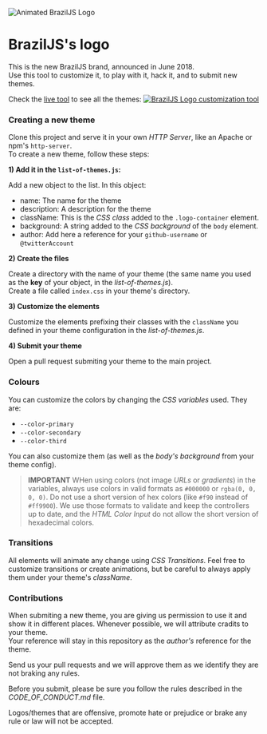 ![Animated BrazilJS Logo](https://github.com/braziljs/braziljs-logo-2018/blob/master/animated-braziljs-logo.gif?raw=true)

# BrazilJS's logo

This is the new BrazilJS brand, announced in June 2018.  
Use this tool to customize it, to play with it, hack it, and to submit new themes.

Check the [live tool](https://braziljs.github.io/braziljs-logo-2018/) to see all the themes:
[![BrazilJS Logo customization tool](https://github.com/braziljs/braziljs-logo-2018/blob/master/braziljs-logo-tool.png?raw=true)](https://braziljs.github.io/braziljs-logo-2018/)


### Creating a new theme

Clone this project and serve it in your own _HTTP Server_, like an Apache or npm's `http-server`.  
To create a new theme, follow these steps:

**1) Add it in the `list-of-themes.js`:**

Add a new object to the list. In this object:

- name: The name for the theme
- description: A description for the theme
- className: This is the _CSS class_ added to the `.logo-container` element.
- background: A string added to the _CSS background_ of the `body` element.
- author: Add here a reference for your `github-username` or `@twitterAccount`

**2) Create the files**

Create a directory with the name of your theme (the same name you used as the **key** of your object, in the _list-of-themes.js_).  
Create a file called `index.css` in your theme's directory.

**3) Customize the elements**

Customize the elements prefixing their classes with the `className` you defined in your theme configuration in the _list-of-themes.js_.  

**4) Submit your theme**

Open a pull request submiting your theme to the main project.

### Colours

You can customize the colors by changing the _CSS variables_ used. They are:

- `--color-primary`
- `--color-secondary`
- `--color-third`

You can also customize them (as well as the _body's background_ from your theme config).  

> **IMPORTANT** WHen using colors (not image _URLs_ or _gradients_) in the variables, always use colors in valid formats as `#000000` or `rgba(0, 0, 0, 0)`. Do not use a short version of hex colors (like `#f90` instead of `#ff9900`). We use those formats to validate and keep the controllers up to date, and the _HTML Color Input_ do not allow the short version of hexadecimal colors.

### Transitions

All elements will animate any change using _CSS Transitions_. Feel free to customize transitions or create animations, but be careful to always apply them under your theme's _className_.

### Contributions

When submiting a new theme, you are giving us permission to use it and show it in different places. Whenever possible, we will attribute cradits to your theme.  
Your reference will stay in this repository as the _author's_ reference for the theme.

Send us your pull requests and we will approve them as we identify they are not braking any rules.

Before you submit, please be sure you follow the rules described in the _CODE_OF_CONDUCT.md_ file.

Logos/themes that are offensive, promote hate or prejudice or brake any rule or law will not be accepted.  


